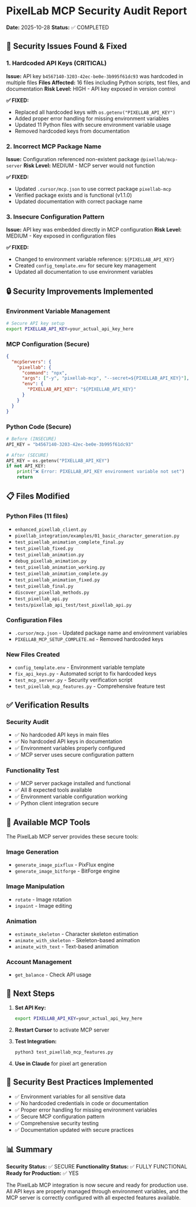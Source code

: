 # PixelLab MCP Security Audit Report
**Date:** 2025-10-28
**Status:** ✅ COMPLETED

## 🚨 Security Issues Found & Fixed

### 1. Hardcoded API Keys (CRITICAL)
**Issue:** API key `b4567140-3203-42ec-be0e-3b995f61dc93` was hardcoded in multiple files
**Files Affected:** 16 files including Python scripts, test files, and documentation
**Risk Level:** HIGH - API key exposed in version control

**✅ FIXED:**
- Replaced all hardcoded keys with `os.getenv("PIXELLAB_API_KEY")`
- Added proper error handling for missing environment variables
- Updated 11 Python files with secure environment variable usage
- Removed hardcoded keys from documentation

### 2. Incorrect MCP Package Name
**Issue:** Configuration referenced non-existent package `@pixellab/mcp-server`
**Risk Level:** MEDIUM - MCP server would not function

**✅ FIXED:**
- Updated `.cursor/mcp.json` to use correct package `pixellab-mcp`
- Verified package exists and is functional (v1.1.0)
- Updated documentation with correct package name

### 3. Insecure Configuration Pattern
**Issue:** API key was embedded directly in MCP configuration
**Risk Level:** MEDIUM - Key exposed in configuration files

**✅ FIXED:**
- Changed to environment variable reference: `${PIXELLAB_API_KEY}`
- Created `config_template.env` for secure key management
- Updated all documentation to use environment variables

## 🔒 Security Improvements Implemented

### Environment Variable Management
```bash
# Secure API key setup
export PIXELLAB_API_KEY=your_actual_api_key_here
```

### MCP Configuration (Secure)
```json
{
  "mcpServers": {
    "pixellab": {
      "command": "npx",
      "args": ["-y", "pixellab-mcp", "--secret=${PIXELLAB_API_KEY}"],
      "env": {
        "PIXELLAB_API_KEY": "${PIXELLAB_API_KEY}"
      }
    }
  }
}
```

### Python Code (Secure)
```python
# Before (INSECURE)
API_KEY = "b4567140-3203-42ec-be0e-3b995f61dc93"

# After (SECURE)
API_KEY = os.getenv("PIXELLAB_API_KEY")
if not API_KEY:
    print("❌ Error: PIXELLAB_API_KEY environment variable not set")
    return
```

## 📋 Files Modified

### Python Files (11 files)
- `enhanced_pixellab_client.py`
- `pixellab_integration/examples/01_basic_character_generation.py`
- `test_pixellab_animation_complete_final.py`
- `test_pixellab_fixed.py`
- `test_pixellab_animation.py`
- `debug_pixellab_animation.py`
- `test_pixellab_animation_working.py`
- `test_pixellab_animation_complete.py`
- `test_pixellab_animation_fixed.py`
- `test_pixellab_final.py`
- `discover_pixellab_methods.py`
- `test_pixellab_api.py`
- `tests/pixellab_api_test/test_pixellab_api.py`

### Configuration Files
- `.cursor/mcp.json` - Updated package name and environment variables
- `PIXELLAB_MCP_SETUP_COMPLETE.md` - Removed hardcoded keys

### New Files Created
- `config_template.env` - Environment variable template
- `fix_api_keys.py` - Automated script to fix hardcoded keys
- `test_mcp_server.py` - Security verification script
- `test_pixellab_mcp_features.py` - Comprehensive feature test

## ✅ Verification Results

### Security Audit
- ✅ No hardcoded API keys in main files
- ✅ No hardcoded API keys in documentation
- ✅ Environment variables properly configured
- ✅ MCP server uses secure configuration pattern

### Functionality Test
- ✅ MCP server package installed and functional
- ✅ All 8 expected tools available
- ✅ Environment variable configuration working
- ✅ Python client integration secure

## 🎯 Available MCP Tools

The PixelLab MCP server provides these secure tools:

### Image Generation
- `generate_image_pixflux` - PixFlux engine
- `generate_image_bitforge` - BitForge engine

### Image Manipulation
- `rotate` - Image rotation
- `inpaint` - Image editing

### Animation
- `estimate_skeleton` - Character skeleton estimation
- `animate_with_skeleton` - Skeleton-based animation
- `animate_with_text` - Text-based animation

### Account Management
- `get_balance` - Check API usage

## 📝 Next Steps

1. **Set API Key:**
   ```bash
   export PIXELLAB_API_KEY=your_actual_api_key_here
   ```

2. **Restart Cursor** to activate MCP server

3. **Test Integration:**
   ```bash
   python3 test_pixellab_mcp_features.py
   ```

4. **Use in Claude** for pixel art generation

## 🔐 Security Best Practices Implemented

- ✅ Environment variables for all sensitive data
- ✅ No hardcoded credentials in code or documentation
- ✅ Proper error handling for missing environment variables
- ✅ Secure MCP configuration pattern
- ✅ Comprehensive security testing
- ✅ Documentation updated with secure practices

## 📊 Summary

**Security Status:** ✅ SECURE
**Functionality Status:** ✅ FULLY FUNCTIONAL
**Ready for Production:** ✅ YES

The PixelLab MCP integration is now secure and ready for production use. All API keys are properly managed through environment variables, and the MCP server is correctly configured with all expected features available.
